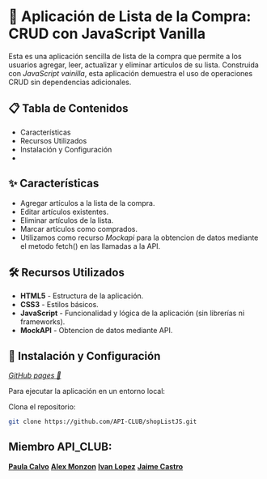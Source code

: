 # 🛒 **Aplicación de Lista de la Compra: CRUD con JavaScript Vanilla**

Esta es una aplicación sencilla de lista de la compra que permite a los usuarios agregar, leer, actualizar y eliminar artículos de su lista. Construida con _JavaScript vainilla_, esta aplicación demuestra el uso de operaciones CRUD sin dependencias adicionales.

## 📋 Tabla de Contenidos

- Características
- Recursos Utilizados
- Instalación y Configuración
-

## ✨ Características

- Agregar artículos a la lista de la compra.
- Editar artículos existentes.
- Eliminar artículos de la lista.
- Marcar artículos como comprados.
- Utilizamos como recurso _Mockapi_ para la obtencion de datos mediante el metodo fetch() en las llamadas a la API.

## 🛠 Recursos Utilizados

- **HTML5** - Estructura de la aplicación.
- **CSS3** - Estilos básicos.
- **JavaScript** - Funcionalidad y lógica de la aplicación (sin librerías ni frameworks).
- **MockAPI** - Obtencion de datos mediante API.

## 🚀 Instalación y Configuración

[_GitHub pages 🔗_](https://api-club.github.io/shopListJS/)

Para ejecutar la aplicación en un entorno local:

Clona el repositorio:

```bash
git clone https://github.com/API-CLUB/shopListJS.git
```

## Miembro API_CLUB:

[**Paula Calvo**](www.linkedin.com/in/paulacalvogarcia2001)
[**Alex Monzon**](https://www.linkedin.com/in/alexmonzon/)
[**Ivan Lopez**](www.linkedin.com/in/ivan-lopez-nieto-21a428319)
[**Jaime Castro**](www.linkedin.com/in/jaimecastrosabogal)
